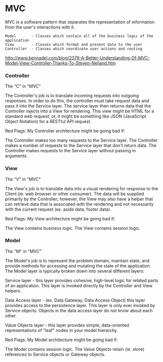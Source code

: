 MVC 
======

MVC is a software pattern that separates the representation of information
from the user's interactions with it.

    Model       - Classes which contain all of the business logic of the application
    View        - Classes which format and present data to the user
    Controller  - Classes which coordinate user actions and routing


http://www.bennadel.com/blog/2379-A-Better-Understanding-Of-MVC-Model-View-Controller-Thanks-To-Steven-Neiland.htm

### Controller 

The "C" in "MVC"

The Controller's job is to translate incoming requests into outgoing responses. In order to do this, the controller must take request data and pass it into the Service layer. The service layer then returns data that the Controller injects into a View for rendering. This view might be HTML for a standard web request; or, it might be something like JSON (JavaScript Object Notation) for a RESTful API request.

Red Flags: My Controller architecture might be going bad if:

The Controller makes too many requests to the Service layer.
The Controller makes a number of requests to the Service layer that don't return data.
The Controller makes requests to the Service layer without passing in arguments.

### View 

The "V" in "MVC"

The View's job is to translate data into a visual rendering for response to the Client (ie. web browser or other consumer). The data will be supplied primarily by the Controller; however, the View may also have a helper that can retrieve data that is associated with the rendering and not necessarily with the current request (ex. aside data, footer data).

Red Flags: My View architecture might be going bad if:

The View contains business logic.
The View contains session logic.

### Model 

The "M" in "MVC"

The Model's job is to represent the problem domain, maintain state, and provide methods for accessing and mutating the state of the application. The Model layer is typically broken down into several different layers:

Service layer - this layer provides cohesive, high-level logic for related parts of an application. This layer is invoked directly by the Controller and View helpers.

Data Access layer - (ex. Data Gateway, Data Access Object) this layer provides access to the persistence layer. This layer is only ever invoked by Service objects. Objects in the data access layer do not know about each other.

Value Objects layer - this layer provides simple, data-oriented representations of "leaf" nodes in your model hierarchy.

Red Flags: My Model architecture might be going bad if:

The Model contains session logic.
The Value Objects retain (ie. store) references to Service objects or Gateway objects.
